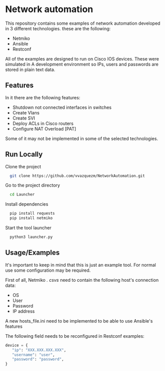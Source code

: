 
# Network automation

This repository contains some examples of network automation developed in 3 different technologies.
these are the following:

- Netmiko
- Ansible
- Restconf

All of the examples are designed to run on Cisco IOS devices. These were simulated in
A development environment so IPs, users and passwords are stored in plain text data.


## Features
In it there are the following features:

- Shutdown not connected interfaces in switches
- Create Vlans
- Create SVI
- Deploy ACLs in Cisco routers
- Configure NAT Overload [PAT]

Some of it may not be implemented in some of the selected technologies.

## Run Locally

Clone the project

```bash
  git clone https://github.com/vvazquezm/NetworkAutomation.git
```

Go to the project directory

```bash
  cd Launcher
```

Install dependencies

```bash
  pip install requests
  pip install netmiko
```

Start the tool launcher

```bash
  python3 launcher.py
```


## Usage/Examples
It's important to keep in mind that this is just an example tool. For normal use
some configuration may be required.

First of all, Netmiko *. csvs* need to contain the following host's connection data:

  - OS
  - User
  - Password
  - IP address

A new hosts_file.ini need to be implemented to be able to use Ansible's features

The following field needs to be reconfigured in Restconf examples:
```python
device = {
   "ip": "XXX.XXX.XXX.XXX",
   "username": "user",
   "password": "password",
}
```

